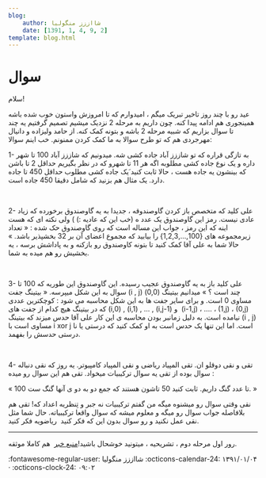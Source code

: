 ```yaml
---
blog:
    author: شااززز منگولیا
    date: [1391, 1, 4, 9, 2]
template: blog.html
---
```

# سوال

<div class="cnt">
سلام!<p></p>
<p>عید رو با چند روز تاخیر تبریک میگم ، امیدوارم که تا امروزش واستون خوب شده باشه همینجوری هم ادامه پیدا کنه. چون داریم به مرحله 2 نزدیک میشیم تصمیم گرفتیم یه چند تا سوال بزاریم که شبیه مرحله 2 باشه و بتونه کمک کنه. از حامد ولیزاده و دانیال مهرجردی هم که تو طرح سوالا به ما کمک کردن ممنونم. خب اینم سوالا:</p>
<p>1- به تازگی قراره که تو شاززز آباد جاده کشی شه. میدونیم که شاززز آباد 100 تا شهر داره و یک نوع جاده کشی مطلوبه اگه هر 11 تا شهرو که در نظر بگیریم حداقل 2 تا باشن که بینشون یه جاده هست ، حالا ثابت کنید َیک جاده کشی مطلوب حداقل 450 تا جاده دارد. یک مثال هم بزنید که شامل دقیقا 450 جاده است.</p>
<p><br/></p>
<p>2- علی کلید که متخصص باز کردن گاوصندوقه ، جدیدا به یه گاوصندوق برخورده که زیاد عادی نیست. رمز این گاوصندوق یک عدد ه (خب این که عادیه :) ) ولی نکته ای که هست اینه که این رمز ، جواب این مساله است که روی گاوصندوق حک شده : « تعداد زیرمجموعه های {100,...,1,2,3} را بیابید که مجموع اعضای آن بر 32 بخشپذیر باشد. » حالا شما به علی آقا کمک کنید تا بتونه کاوصندوق رو بازکنه و به پاداشش برسه ، یه بخشیش رو هم میده به شما.</p>
<p><br/></p>
<p>3- علی کلید باز به یه گاوصندوق عجیب رسیده. این گاوصندوق این طوریه که 100 تا سوال به این شکل میپرسه. « بیتینگ جفت (i , j) چند است ؟ » میدانیم بیتینگ (0,0) مساوی 0 است. و برای سایر جفت ها به این شکل محاسبه می شود : کوچکترین عددی که در بیتینگ هیچ کدام از جفت های (i,0) , (i,1) , ... , (i,j-1) و  (i-1,j) ، .... ، (1,j) ، (0,j) نیامده است. به دلیل زمانبر بودن محاسبه ی این کار علی آقا حدس میزند که بیتینگ (i , j) مساوی است با i xor j است. اما این تنها یک حدس است به او کمک کنید که درستی یا نا درستی حدسش را بفهمد.</p>
<p><br/></p>
<p>4- تقی و نقی دوقلو ان. تقی المپیاد ریاضی و نقی المپیاد کامپیوتر. یه روز که نقی دنباله سوال بوده از تقی یه سوال ترکیبیات میخواد. تقی هم این سوال رو میده :</p>
<p>« 100 تا عدد گنگ داریم. ثابت کنید 50 تاشون هستند که جمع دو به دو ی آنها گنگ ست. »</p>
<p>نقی وقتی سوال رو میشنوه میگه من گفتم ترکیبیات نه جبر و تِنظریه اعداد که! تقی هم بلافاصله جواب سوال رو میگه و معلوم میشه که سوال واقعا ترکیبیاته. حال شما مثل نقی عمل نکنید و رو سوال بدون این که فکر کنید  ریاضویه فکر کنید.</p>
<hr size="2" width="100%"/>
<p>رور اول مرحله دوم ، تشریحیه ، میتونید خوشحال باشید!<a href="http://www.inoi.ir/1391/01/11/%D9%85%D8%B1%D8%AD%D9%84%D9%87%E2%80%8C%DB%8C-%D8%AF%D9%88%D9%85-%D8%B1%D9%88%D8%B2-%D8%A7%D9%88%D9%84/#comments">منبع خبر</a>  هم کاملا موثقه.</p>
</div>

<div class="blog-info" markdown>
<span class="blog-author">
:fontawesome-regular-user: شااززز منگولیا
</span>
<span class="blog-date">
:octicons-calendar-24: ۱۳۹۱/۰۱/۰۴ · :octicons-clock-24: ۰۹:۰۲
</span>
</div>

